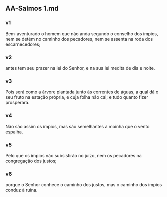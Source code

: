 ## AA-Salmos 1.md
### v1
 Bem-aventurado o homem que não anda segundo o conselho dos ímpios, nem se detém no caminho dos pecadores, nem se assenta na roda dos escarnecedores;
### v2
 antes tem seu prazer na lei do Senhor, e na sua lei medita de dia e noite.
### v3
 Pois será como a árvore plantada junto às correntes de águas, a qual dá o seu fruto na estação própria, e cuja folha não cai; e tudo quanto fizer prosperará.
### v4
 Não são assim os ímpios, mas são semelhantes à moinha que o vento espalha.
### v5
 Pelo que os ímpios não subsistirão no juízo, nem os pecadores na congregação dos justos;
### v6
 porque o Senhor conhece o caminho dos justos, mas o caminho dos ímpios conduz à ruína.
